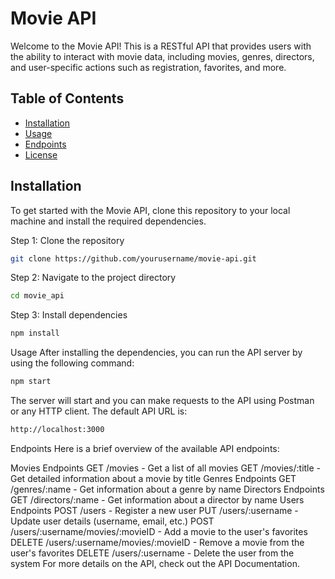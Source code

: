 # Movie API

Welcome to the Movie API! This is a RESTful API that provides users with the ability to interact with movie data, including movies, genres, directors, and user-specific actions such as registration, favorites, and more.

## Table of Contents

- [Installation](#installation)
- [Usage](#usage)
- [Endpoints](#endpoints)
- [License](#license)

## Installation

To get started with the Movie API, clone this repository to your local machine and install the required dependencies.

Step 1: Clone the repository

```bash
git clone https://github.com/yourusername/movie-api.git
```
Step 2: Navigate to the project directory

```bash
cd movie_api
```
Step 3: Install dependencies

```bash
npm install
```
Usage
After installing the dependencies, you can run the API server by using the following command:

```bash
npm start
```

The server will start and you can make requests to the API using Postman or any HTTP client. The default API URL is:

```bash
http://localhost:3000
```
Endpoints
Here is a brief overview of the available API endpoints:

Movies Endpoints
GET /movies - Get a list of all movies
GET /movies/:title - Get detailed information about a movie by title
Genres Endpoints
GET /genres/:name - Get information about a genre by name
Directors Endpoints
GET /directors/:name - Get information about a director by name
Users Endpoints
POST /users - Register a new user
PUT /users/:username - Update user details (username, email, etc.)
POST /users/:username/movies/:movieID - Add a movie to the user's favorites
DELETE /users/:username/movies/:movieID - Remove a movie from the user's favorites
DELETE /users/:username - Delete the user from the system
For more details on the API, check out the API Documentation.





